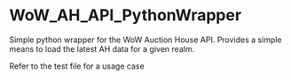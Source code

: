 # WoW_AH_API_PythonWrapper
Simple python wrapper for the WoW Auction House API. Provides a simple means to load the latest AH data for a given realm.


Refer to the test file for a usage case

